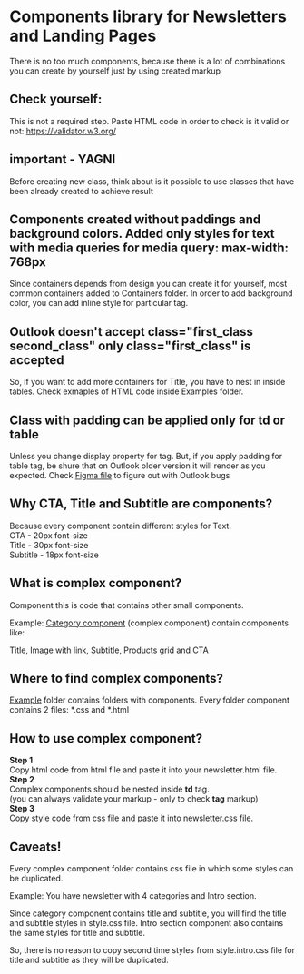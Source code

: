 # Components library for Newsletters and Landing Pages
   There is no too much components, because there is a lot of combinations you can create by yourself just by using created markup

## Check yourself:
   This is not a required step.
   Paste HTML code in order to check is it valid or not: https://validator.w3.org/

## important - YAGNI
   Before creating new class, think about is it possible to use classes that have been already created to achieve result

## Components created without paddings and background colors. Added only styles for text with media queries for media query: max-width: 768px
  Since containers depends from design you can create it for yourself,
  most common containers added to Containers folder.
  In order to add background color, you can add inline style for particular tag.

## Outlook doesn't accept class="first_class second_class" only class="first_class" is accepted
  So, if you want to add more containers for Title, you have to nest in inside tables.
  Check exmaples of HTML code inside Examples folder.

## Class with padding can be applied only for td or table
   Unless you change display property for tag.
   But, if you apply padding for table tag, be shure that on Outlook older version it will render as you expected.
   Check [Figma file](https://www.figma.com/file/UxCIKxIAe1VRXjWivWkRFK/HTML-EMAILS-STYLES-AND-RESTRICTIONS?type=design&node-id=0-1&mode=design&t=EJtLwyfWK4maaroO-0) to figure out with Outlook bugs

## Why CTA, Title and Subtitle are components?
   Because every component contain different styles for Text.<br />
   CTA - 20px font-size <br />
   Title - 30px font-size <br />
   Subtitle - 18px font-size <br />

## What is complex component?
   Component this is code that contains other small components.
   
   Example:
   [Category component](https://github.com/demczenko/Components/tree/main/Examples/CategoryImageWithProducts) (complex component) contain components like:
   
   Title,
   Image with link,
   Subtitle,
   Products grid and
   CTA
   
## Where to find complex components?
   [Example](https://github.com/demczenko/Components/tree/main/Examples) folder contains folders with components.
   Every folder component contains 2 files: *.css and *.html

## How to use complex component?
   **Step 1** <br />
   Copy html code from html file and paste it into your newsletter.html file. <br />
   **Step 2** <br />
   Complex components should be nested inside **td** tag. <br />
   (you can always validate your markup - only to check **tag** markup)
   <br />
   **Step 3** <br />
   Copy style code from css file and paste it into newsletter.css file.

## Caveats!
   Every complex component folder contains css file in which some styles can be duplicated.
   
   Example:
   You have newsletter with 4 categories and Intro section.
   
   Since category component contains title and subtitle, you will find the title and subtitle styles in style.css file.
   Intro section component also contains the same styles for title and subtitle.
   
   So, there is no reason to copy second time styles from style.intro.css file for title and subtitle as they will be duplicated.
